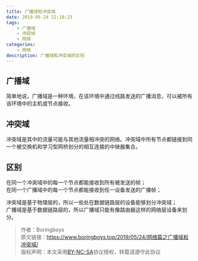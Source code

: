 ```yaml
---
title: 广播域和冲突域
date: 2019-05-24 22:10:23
tags:
	- 广播域
	- 冲突域
	- 网络
categories:
	- 网络
description: 广播域和冲突域的区别
---
```


## 广播域

简单地说，广播域是一种环境，在该环境中通过线路发送的广播消息，可以被所有该环境中的主机或节点接收。

<!--more-->

## 冲突域

冲突域是其中的流量可能与其他流量相冲突的网络。冲突域中所有节点都链接到同一个被交换机和学习型网桥划分的相互连接的中继器集合。

## 区别

在同一个冲突域中的每一个节点都能接收到所有被发送的帧；  
在同一个广播域中的每一个节点都能接收到任一设备发送的广播帧；  

冲突域是基于物理层的，所以一些处在数据链路层的设备能够划分冲突域；  
广播域是基于数据链路层的，所以广播域只能有像路由器这样的网络层设备来划分。

>作者：Boringboys  
>原文链接：https://www.boringboys.top/2019/05/24/网络篇之广播域和冲突域/  
>版权声明：本文采用[BY-NC-SA](https://creativecommons.org/licenses/by-nc-sa/4.0/)协议授权，转载请遵守此协议
